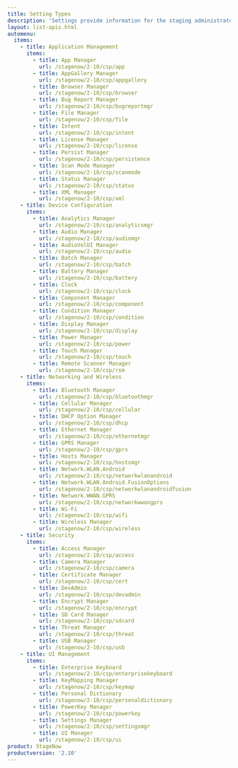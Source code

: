 ```yaml
---
title: Setting Types
description: 'Settings provide information for the staging administrator about how to configure and manage settings for use when creating profiles. Each Setting Type lists the parameters and functions available for configuring that particular group of settings.'
layout: list-apis.html
automenu:
  items:
    - title: Application Management
      items:
        - title: App Manager
          url: /stagenow/2-10/csp/app
        - title: AppGallery Manager
          url: /stagenow/2-10/csp/appgallery
        - title: Browser Manager
          url: /stagenow/2-10/csp/browser
        - title: Bug Report Manager
          url: /stagenow/2-10/csp/bugreportmgr
        - title: File Manager
          url: /stagenow/2-10/csp/file
        - title: Intent
          url: /stagenow/2-10/csp/intent
        - title: License Manager
          url: /stagenow/2-10/csp/license
        - title: Persist Manager
          url: /stagenow/2-10/csp/persistence
        - title: Scan Mode Manager
          url: /stagenow/2-10/csp/scanmode
        - title: Status Manager
          url: /stagenow/2-10/csp/status
        - title: XML Manager
          url: /stagenow/2-10/csp/xml
    - title: Device Configuration
      items:
        - title: Analytics Manager
          url: /stagenow/2-10/csp/analyticsmgr
        - title: Audio Manager
          url: /stagenow/2-10/csp/audiomgr
        - title: AudioVolUI Manager
          url: /stagenow/2-10/csp/audio
        - title: Batch Manager
          url: /stagenow/2-10/csp/batch
        - title: Battery Manager
          url: /stagenow/2-10/csp/battery
        - title: Clock
          url: /stagenow/2-10/csp/clock
        - title: Component Manager
          url: /stagenow/2-10/csp/component
        - title: Condition Manager
          url: /stagenow/2-10/csp/condition
        - title: Display Manager
          url: /stagenow/2-10/csp/display
        - title: Power Manager
          url: /stagenow/2-10/csp/power
        - title: Touch Manager
          url: /stagenow/2-10/csp/touch
        - title: Remote Scanner Manager
          url: /stagenow/2-10/csp/rsm
    - title: Networking and Wireless
      items:
        - title: Bluetooth Manager
          url: /stagenow/2-10/csp/bluetoothmgr
        - title: Cellular Manager
          url: /stagenow/2-10/csp/cellular
        - title: DHCP Option Manager
          url: /stagenow/2-10/csp/dhcp
        - title: Ethernet Manager
          url: /stagenow/2-10/csp/ethernetmgr
        - title: GPRS Manager
          url: /stagenow/2-10/csp/gprs
        - title: Hosts Manager
          url: /stagenow/2-10/csp/hostsmgr
        - title: Network.WLAN.Android
          url: /stagenow/2-10/csp/networkwlanandroid
        - title: Network.WLAN.Android.FusionOptions
          url: /stagenow/2-10/csp/networkwlanandroidfusion
        - title: Network.WWAN.GPRS
          url: /stagenow/2-10/csp/networkwwangprs
        - title: Wi-Fi
          url: /stagenow/2-10/csp/wifi
        - title: Wireless Manager
          url: /stagenow/2-10/csp/wireless
    - title: Security
      items:
        - title: Access Manager
          url: /stagenow/2-10/csp/access
        - title: Camera Manager
          url: /stagenow/2-10/csp/camera
        - title: Certificate Manager
          url: /stagenow/2-10/csp/cert
        - title: DevAdmin
          url: /stagenow/2-10/csp/devadmin
        - title: Encrypt Manager
          url: /stagenow/2-10/csp/encrypt
        - title: SD Card Manager
          url: /stagenow/2-10/csp/sdcard
        - title: Threat Manager
          url: /stagenow/2-10/csp/threat
        - title: USB Manager
          url: /stagenow/2-10/csp/usb
    - title: UI Management
      items:
        - title: Enterprise Keyboard
          url: /stagenow/2-10/csp/enterprisekeyboard
        - title: KeyMapping Manager
          url: /stagenow/2-10/csp/keymap
        - title: Personal Dictionary
          url: /stagenow/2-10/csp/personaldictionary
        - title: PowerKey Manager
          url: /stagenow/2-10/csp/powerkey
        - title: Settings Manager
          url: /stagenow/2-10/csp/settingsmgr
        - title: UI Manager
          url: /stagenow/2-10/csp/ui
product: StageNow
productversion: '2.10'
---
```

